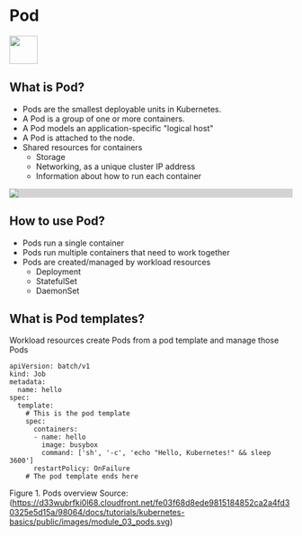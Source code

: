 # Pod 
<image src ="https://github.com/kubernetes/community/blob/master/icons/png/resources/labeled/pod-256.png?raw=true" width="50
">

## What is Pod?
- Pods are the smallest deployable units in Kubernetes.
- A Pod is a group of one or more containers.
- A Pod models an application-specific "logical host"
- A Pod is attached to the node.
- Shared resources for containers
  - Storage
  - Networking, as a unique cluster IP address
  - Information about how to run each container

<div style="background-color: lightgray;"><img  src ='https://d33wubrfki0l68.cloudfront.net/fe03f68d8ede9815184852ca2a4fd30325e5d15a/98064/docs/tutorials/kubernetes-basics/public/images/module_03_pods.svg' ></div>

## How to use Pod?
- Pods run a single container  
- Pods run multiple containers that need to work together
- Pods are created/managed by workload resources  
   - Deployment
   - StatefulSet
   - DaemonSet



## What is Pod templates?
Workload resources create Pods from a pod template and manage those Pods  
```
apiVersion: batch/v1  
kind: Job
metadata:
  name: hello
spec:
  template:
    # This is the pod template
    spec:
      containers:
      - name: hello
        image: busybox
        command: ['sh', '-c', 'echo "Hello, Kubernetes!" && sleep 3600']
      restartPolicy: OnFailure
    # The pod template ends here
```


Figure 1. Pods overview 
Source:(https://d33wubrfki0l68.cloudfront.net/fe03f68d8ede9815184852ca2a4fd30325e5d15a/98064/docs/tutorials/kubernetes-basics/public/images/module_03_pods.svg)




